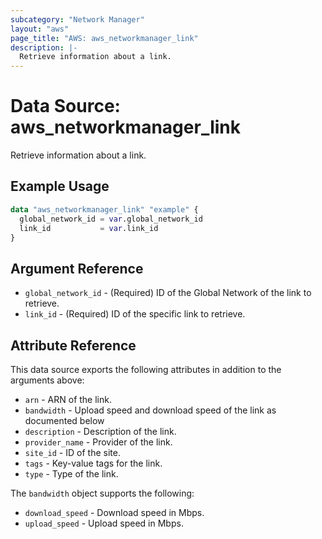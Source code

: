 ```yaml
---
subcategory: "Network Manager"
layout: "aws"
page_title: "AWS: aws_networkmanager_link"
description: |-
  Retrieve information about a link.
---
```


# Data Source:  aws_networkmanager_link

Retrieve information about a link.

## Example Usage

```terraform
data "aws_networkmanager_link" "example" {
  global_network_id = var.global_network_id
  link_id           = var.link_id
}
```

## Argument Reference

* `global_network_id` - (Required) ID of the Global Network of the link to retrieve.
* `link_id` - (Required) ID of the specific link to retrieve.

## Attribute Reference

This data source exports the following attributes in addition to the arguments above:

* `arn` - ARN of the link.
* `bandwidth` - Upload speed and download speed of the link as documented below
* `description` - Description of the link.
* `provider_name` - Provider of the link.
* `site_id` - ID of the site.
* `tags` - Key-value tags for the link.
* `type` - Type of the link.

The `bandwidth` object supports the following:

* `download_speed` - Download speed in Mbps.
* `upload_speed` - Upload speed in Mbps.
